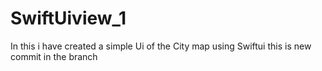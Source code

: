 # SwiftUiview_1
In this i have created a simple Ui of the City map using Swiftui 
this is new commit in the branch 
